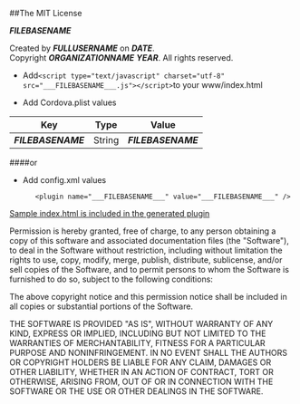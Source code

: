 ##The MIT License


___FILEBASENAME___  

  Created by ___FULLUSERNAME___ on ___DATE___.  
  Copyright ___ORGANIZATIONNAME___ ___YEAR___. All rights reserved.



* Add`<script type="text/javascript" charset="utf-8" src="___FILEBASENAME___.js"></script>`to your www/index.html

* Add Cordova.plist values

| Key | Type | Value |
| ------------ |---| ------------- |
| ___FILEBASENAME___ | String | ___FILEBASENAME___ |

####or
* Add config.xml values


         <plugin name="___FILEBASENAME___" value="___FILEBASENAME___" />


[Sample index.html is included in the generated plugin](https://raw.github.com/RandyMcMillan/CDVTwitter/master/CDVTwitter.xctemplate/index.html)


Permission is hereby granted, free of charge, to any person obtaining a copy of 
this software and associated documentation files (the "Software"), to deal in 
the Software without restriction, including without limitation the rights to 
use, copy, modify, merge, publish, distribute, sublicense, and/or sell copies of
the Software, and to permit persons to whom the Software is furnished to do so, 
subject to the following conditions:

The above copyright notice and this permission notice shall be included in all 
copies or substantial portions of the Software.

THE SOFTWARE IS PROVIDED "AS IS", WITHOUT WARRANTY OF ANY KIND, EXPRESS OR 
IMPLIED, INCLUDING BUT NOT LIMITED TO THE WARRANTIES OF MERCHANTABILITY, FITNESS
FOR A PARTICULAR PURPOSE AND NONINFRINGEMENT. IN NO EVENT SHALL THE AUTHORS OR 
COPYRIGHT HOLDERS BE LIABLE FOR ANY CLAIM, DAMAGES OR OTHER LIABILITY, WHETHER 
IN AN ACTION OF CONTRACT, TORT OR OTHERWISE, ARISING FROM, OUT OF OR IN 
CONNECTION WITH THE SOFTWARE OR THE USE OR OTHER DEALINGS IN THE SOFTWARE.